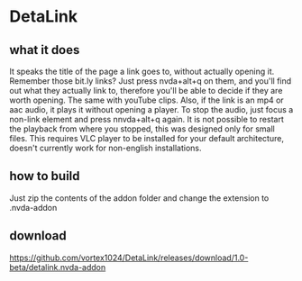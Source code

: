 # DetaLink
## what it does
It speaks the title of the page a link goes to, without actually opening it. Remember those bit.ly links? Just press nvda+alt+q on them, and you'll find out what they actually link to, therefore  you'll be able to decide if they are worth opening. The same with youTube clips.
Also, if the link is an mp4 or aac audio, it plays it without opening a player. To stop the audio, just focus a non-link element and press nnvda+alt+q again. It is not possible to restart the playback from where you stopped, this was designed only for small files. This requires VLC player to be installed for your default architecture, doesn't currently work for non-english installations.

## how to build
Just zip the contents of the addon folder and change the extension to .nvda-addon

## download
https://github.com/vortex1024/DetaLink/releases/download/1.0-beta/detalink.nvda-addon